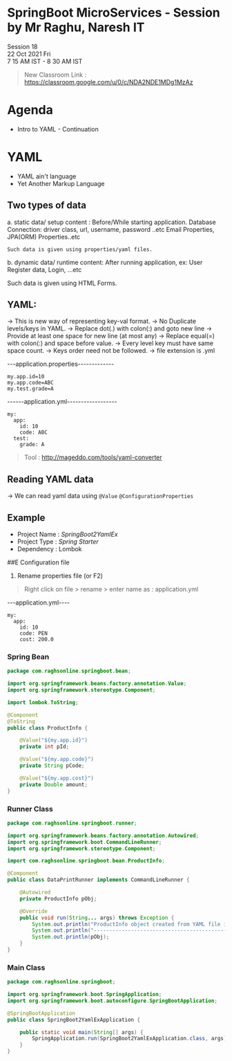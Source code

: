 # SpringBoot MicroServices - Session by Mr Raghu, Naresh IT

Session 18 \
22 Oct 2021 Fri \
7 15 AM IST - 8 30 AM IST

> New Classroom Link : https://classroom.google.com/u/0/c/NDA2NDE1MDg1MzAz

# Agenda

* Intro to YAML - Continuation

# YAML

* YAML ain't language
* Yet Another Markup Language

## Two types of data

  a. static data/ setup content  : Before/While starting application.
      Database Connection:  driver class, url, username, password ..etc
         Email Properties, JPA(ORM) Properties..etc

    Such data is given using properties/yaml files.

  b. dynamic data/ runtime content:
       After running application, ex: User Register data, Login, ...etc

   Such data is given using HTML Forms.


## YAML:
-> This is new way of representing key-val format.
-> No Duplicate levels/keys in YAML.
-> Replace dot(.) with colon(:) and goto new line
-> Provide at least one space for new line (at most any)
-> Replace equal(=) with colon(:) and space before value.
-> Every level key must have same space count.
-> Keys order need not be followed.
-> file extension is .yml

---application.properties-------------
```
my.app.id=10
my.app.code=ABC
my.test.grade=A
```

------application.yml------------------
```
my:
  app:
    id: 10
    code: ABC
  test:
    grade: A
```    
> Tool : http://mageddo.com/tools/yaml-converter

## Reading YAML data

-> We can read yaml data using
  `@Value`
  `@ConfigurationProperties`

## Example

* Project Name : *SpringBoot2YamlEx*
* Project Type : *Spring Starter*
* Dependency  : Lombok

##E Configuration file

1. Rename properties file  (or F2)

> Right click on file > rename > enter name as : application.yml

---application.yml----
```
my:
  app:
    id: 10
    code: PEN
    cost: 200.0
```

### Spring Bean

```java
package com.raghsonline.springboot.bean;

import org.springframework.beans.factory.annotation.Value;
import org.springframework.stereotype.Component;

import lombok.ToString;

@Component
@ToString
public class ProductInfo {

	@Value("${my.app.id}")
	private int pId;

	@Value("${my.app.code}")
	private String pCode;

	@Value("${my.app.cost}")
	private Double amount;
}
```

### Runner Class

```java
package com.raghsonline.springboot.runner;

import org.springframework.beans.factory.annotation.Autowired;
import org.springframework.boot.CommandLineRunner;
import org.springframework.stereotype.Component;

import com.raghsonline.springboot.bean.ProductInfo;

@Component
public class DataPrintRunner implements CommandLineRunner {

	@Autowired
	private ProductInfo pObj;

	@Override
	public void run(String... args) throws Exception {
		System.out.println("ProductInfo object created from YAML file is ");
		System.out.println("---------------------------------------------");
		System.out.println(pObj);
	}
}
```

### Main Class

```java
package com.raghsonline.springboot;

import org.springframework.boot.SpringApplication;
import org.springframework.boot.autoconfigure.SpringBootApplication;

@SpringBootApplication
public class SpringBoot2YamlExApplication {

	public static void main(String[] args) {
		SpringApplication.run(SpringBoot2YamlExApplication.class, args);
	}
}
```
